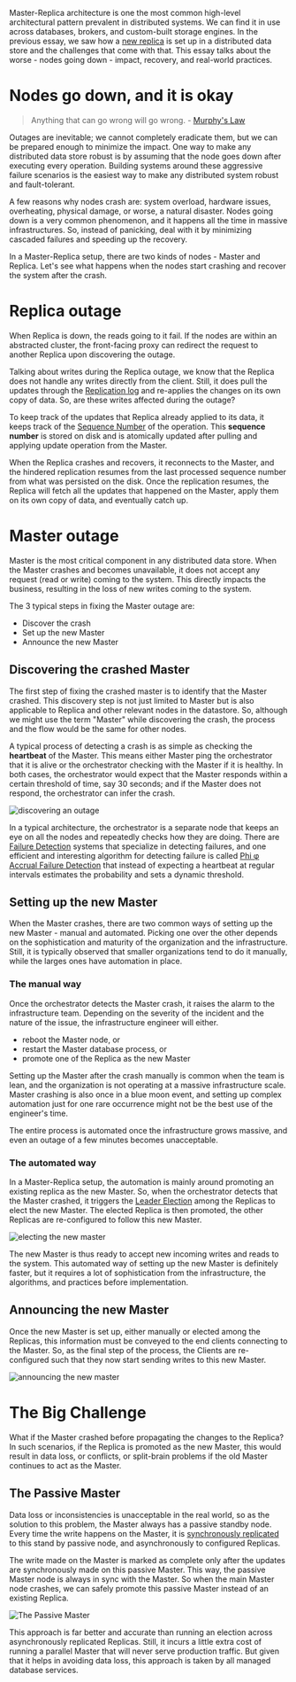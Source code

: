 Master-Replica architecture is one the most common high-level architectural pattern prevalent in distributed systems. We can find it in use across databases, brokers, and custom-built storage engines. In the previous essay, we saw how a [new replica](https://arpitbhayani.me/blogs/new-replica) is set up in a distributed data store and the challenges that come with that. This essay talks about the worse - nodes going down - impact, recovery, and real-world practices.

# Nodes go down, and it is okay
> Anything that can go wrong will go wrong. - [Murphy's Law](https://en.wikipedia.org/wiki/Murphy%27s_law)

Outages are inevitable; we cannot completely eradicate them, but we can be prepared enough to minimize the impact. One way to make any distributed data store robust is by assuming that the node goes down after executing every operation. Building systems around these aggressive failure scenarios is the easiest way to make any distributed system robust and fault-tolerant.

A few reasons why nodes crash are: system overload, hardware issues, overheating, physical damage, or worse, a natural disaster. Nodes going down is a very common phenomenon, and it happens all the time in massive infrastructures. So, instead of panicking, deal with it by minimizing cascaded failures and speeding up the recovery.

In a Master-Replica setup, there are two kinds of nodes - Master and Replica. Let's see what happens when the nodes start crashing and recover the system after the crash.

# Replica outage

When Replica is down, the reads going to it fail. If the nodes are within an abstracted cluster, the front-facing proxy can redirect the request to another Replica upon discovering the outage.

Talking about writes during the Replica outage, we know that the Replica does not handle any writes directly from the client. Still, it does pull the updates through the [Replication log](https://arpitbhayani.me/blogs/replication-formats) and re-applies the changes on its own copy of data. So, are these writes affected during the outage?

To keep track of the updates that Replica already applied to its data, it keeps track of the [Sequence Number](https://arpitbhayani.me/blogs/new-replica) of the operation. This **sequence number** is stored on disk and is atomically updated after pulling and applying update operation from the Master.

When the Replica crashes and recovers, it reconnects to the Master, and the hindered replication resumes from the last processed sequence number from what was persisted on the disk. Once the replication resumes, the Replica will fetch all the updates that happened on the Master, apply them on its own copy of data, and eventually catch up. 

# Master outage

Master is the most critical component in any distributed data store. When the Master crashes and becomes unavailable, it does not accept any request (read or write) coming to the system. This directly impacts the business, resulting in the loss of new writes coming to the system. 

The 3 typical steps in fixing the Master outage are:

 - Discover the crash
 - Set up the new Master
 - Announce the new Master

## Discovering the crashed Master

The first step of fixing the crashed master is to identify that the Master crashed. This discovery step is not just limited to Master but is also applicable to Replica and other relevant nodes in the datastore. So, although we might use the term "Master" while discovering the crash, the process and the flow would be the same for other nodes.

A typical process of detecting a crash is as simple as checking the **heartbeat** of the Master. This means either Master ping the orchestrator that it is alive or the orchestrator checking with the Master if it is healthy. In both cases, the orchestrator would expect that the Master responds within a certain threshold of time, say 30 seconds; and if the Master does not respond, the orchestrator can infer the crash.

![discovering an outage](https://user-images.githubusercontent.com/4745789/132089584-a5177e7a-3104-4f86-8d9d-cbb106b7ce35.png)

In a typical architecture, the orchestrator is a separate node that keeps an eye on all the nodes and repeatedly checks how they are doing. There are [Failure Detection](https://en.wikipedia.org/wiki/Failure_detector) systems that specialize in detecting failures, and one efficient and interesting algorithm for detecting failure is called [Phi φ Accrual Failure Detection](https://arpitbhayani.me/blogs/phi-accrual) that instead of expecting a heartbeat at regular intervals estimates the probability and sets a dynamic threshold.

## Setting up the new Master

When the Master crashes, there are two common ways of setting up the new Master - manual and automated. Picking one over the other depends on the sophistication and maturity of the organization and the infrastructure. Still, it is typically observed that smaller organizations tend to do it manually, while the larges ones have automation in place.

### The manual way

Once the orchestrator detects the Master crash, it raises the alarm to the infrastructure team. Depending on the severity of the incident and the nature of the issue, the infrastructure engineer will either.

 - reboot the Master node, or
 - restart the Master database process, or
 - promote one of the Replica as the new Master

Setting up the Master after the crash manually is common when the team is lean, and the organization is not operating at a massive infrastructure scale. Master crashing is also once in a blue moon event, and setting up complex automation just for one rare occurrence might not be the best use of the engineer's time.

The entire process is automated once the infrastructure grows massive, and even an outage of a few minutes becomes unacceptable.

### The automated way

In a Master-Replica setup, the automation is mainly around promoting an existing replica as the new Master. So, when the orchestrator detects that the Master crashed, it triggers the [Leader Election](https://en.wikipedia.org/wiki/Leader_election) among the Replicas to elect the new Master. The elected Replica is then promoted, the other Replicas are re-configured to follow this new Master.

![electing the new master](https://user-images.githubusercontent.com/4745789/132089586-d52e558f-10e2-4f10-8807-5920f9117ea8.png)

The new Master is thus ready to accept new incoming writes and reads to the system. This automated way of setting up the new Master is definitely faster, but it requires a lot of sophistication from the infrastructure, the algorithms, and practices before implementation.

## Announcing the new Master

Once the new Master is set up, either manually or elected among the Replicas, this information must be conveyed to the end clients connecting to the Master. So, as the final step of the process, the Clients are re-configured such that they now start sending writes to this new Master.

![announcing the new master](https://user-images.githubusercontent.com/4745789/132089587-dc7e25c6-f43d-4be5-a2c1-e09253ec2205.png)

# The Big Challenge 

What if the Master crashed before propagating the changes to the Replica? In such scenarios, if the Replica is promoted as the new Master, this would result in data loss, or conflicts, or split-brain problems if the old Master continues to act as the Master.

## The Passive Master

Data loss or inconsistencies is unacceptable in the real world, so as the solution to this problem, the Master always has a passive standby node. Every time the write happens on the Master, it is [synchronously replicated](https://arpitbhayani.me/blogs/replication-strategies) to this stand by passive node, and asynchronously to configured Replicas.

The write made on the Master is marked as complete only after the updates are synchronously made on this passive Master. This way, the passive Master node is always in sync with the Master. So when the main Master node crashes, we can safely promote this passive Master instead of an existing Replica.

![The Passive Master](https://user-images.githubusercontent.com/4745789/132282367-50feb0be-f952-4bf3-ab62-85ab4f6c86d6.png)

This approach is far better and accurate than running an election across asynchronously replicated Replicas. Still, it incurs a little extra cost of running a parallel Master that will never serve production traffic. But given that it helps in avoiding data loss, this approach is taken by all managed database services.
